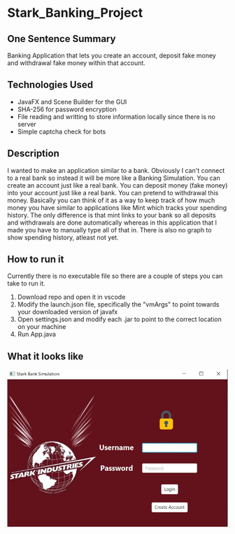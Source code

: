 # Stark_Banking_Project
## One Sentence Summary
Banking Application that lets you create an account, deposit fake money and withdrawal fake money within that account.


## Technologies Used
- JavaFX and Scene Builder for the GUI
- SHA-256 for password encryption
- File reading and writting to store information locally since there is no server
- Simple captcha check for bots


## Description
I wanted to make an application similar to a bank. Obviously I can't connect to a real bank so instead it will be more like a Banking Simulation.
You can create an account just like a real bank. You can deposit money (fake money) into your account just like a real bank.
You can pretend to withdrawal this money. Basically you can think of it as a way to keep track of how much money you have similar
to applications like Mint which tracks your spending history. The only difference is that mint links to your bank so all deposits
and withdrawals are done automatically whereas in this application that I made you have to manually type all of that in. There is 
also no graph to show spending history, atleast not yet.


## How to run it
Currently there is no executable file so there are a couple of steps you can take to run it.
1. Download repo and open it in vscode
2. Modify the launch.json file, specifically the "vmArgs" to point towards your downloaded version of javafx
3. Open settings.json and modify each .jar to point to the correct location on your machine
4. Run App.java



## What it looks like

![login_screen](https://github.com/JeremyTaraba/Stark_Banking_Project/blob/main/ReadMe_Images/StarkBankLogin.jpg?raw=true)
